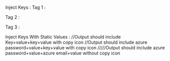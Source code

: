 Inject Keys : 
Tag 1 : <inject key="AzureAdUserEmail">

Tag 2 : <inject key="AzureAdUserEmail" />

Tag 3 : <inject key="AzureAdUserEmail"></inject>

Inject Keys With Static Values : 
<inject key="testKey2" value="StaticValue2" key="testkay1"  value="StaticValue1" />
         //Output should include Key+value+key+value with copy icon
<inject key="AzureAdUserPassword" value="StaticValue3" key="testkay2"  value="StaticValue2" />
        //Output should include azure password+value+key+value with copy icon
<inject key="AzureAdUserPassword" value="StaticValue2" key="AzureAdUserEmail" value="StaticValue1" enableCopy="false" />
        /////Output should include azure password+value+azure email+value without copy icon
